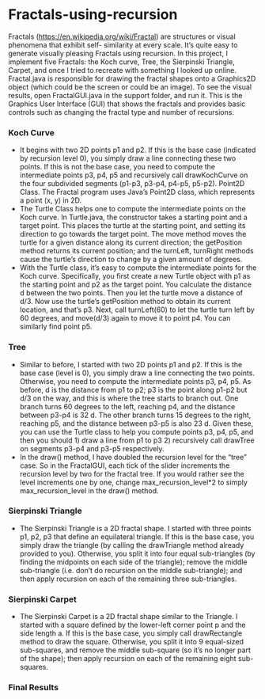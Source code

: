 # Fractals-using-recursion
Fractals (https://en.wikipedia.org/wiki/Fractal) are structures or visual phenomena that exhibit self- similarity at
every scale. It’s quite easy to generate visually pleasing Fractals using recursion. In this project, I implement five
Fractals: the Koch curve, Tree, the Sierpinski Triangle, Carpet, and once I tried to recreate with something I looked up
online.
Fractal.java is responsible for drawing the fractal shapes onto a Graphics2D object (which could be the screen or could
be an image). To see the visual results, open FractalGUI.java in the support folder, and run it. This is the Graphics
User Interface (GUI) that shows the fractals and provides basic controls such as changing the fractal type and number of
recursions.


<h3> Koch Curve </h3>
  <ul>
    <li>
        It begins with two 2D points p1 and p2. If this is the base case (indicated by recursion level 0), you simply
        draw a line connecting these two points. If this is not the base case, you need to compute the intermediate
        points p3, p4, p5 and recursively call drawKochCurve on the four subdivided segments (p1-p3, p3-p4, p4-p5,
        p5-p2). Point2D Class. The Fractal program uses Java’s Point2D class, which represents a point (x, y) in 2D.
    </li>
    <li>
        The Turtle Class helps one to compute the intermediate points on the Koch curve. In Turtle.java, the constructor takes a starting point and a target point. 
        This places the turtle at the starting point, and setting its direction to go towards the target point. The move method moves
        the turtle for a given distance along its current direction; the getPosition method returns its current
        position; and the turnLeft, turnRight methods cause the turtle’s direction to change by a given amount of
        degrees.
    </li>
    <li> 
        With the Turtle class, it’s easy to compute the intermediate points for the Koch curve. Specifically, you first
        create a new Turtle object with p1 as the starting point and p2 as the target point. You calculate the distance
        d between the two points. Then you let the turtle move a distance of d/3. Now use the turtle’s getPosition
        method to obtain its current location, and that’s p3. Next, call turnLeft(60) to let the turtle turn left by 60
        degrees, and move(d/3) again to move it to point p4. You can similarly find point p5.
   </li>
   </ul>

<h3> Tree </h3>
   <ul>
       <li>
           Similar to before, I started with two 2D points p1 and p2. If this is the base case (level is 0), you simply draw a line connecting the two points.  
          Otherwise, you need to compute the intermediate points p3, p4, p5. As before, d is the distance from p1 to p2; p3 is the point along p1-p2 but d/3 on the 
          way, and this is where the tree starts to branch out. One branch turns 60 degrees to the left, reaching p4, and the distance between p3-p4 is 32 d. 
          The other branch turns 15 degrees to the right, reaching p5, and the distance between p3-p5 is also 23 d. Given these, you can use the Turtle class to 
          help you compute points p3, p4, p5, and then you should 1) draw a line from p1 to p3 2) recursively call drawTree on segments p3-p4 and p3-p5 
          respectively.
        </li>
    <li>
        In the draw() method, I have doubled the recursion level for the “tree” case. So in the FractalGUI, each tick of
        the slider increments the recursion level by two for the fractal tree. If you would rather see the level
        increments one by one, change max_recursion_level*2 to simply max_recursion_level in the draw() method.
    </li>
</ul>
    
<h3> Sierpinski Triangle </h3> 
  <ul>
    <li>
        The Sierpinski Triangle is a 2D fractal shape. I started with three points p1, p2, p3 that define an equilateral
        triangle. If this is the base case, you simply draw the triangle (by calling the drawTriangle method already
        provided to you). Otherwise, you split it into four equal sub-triangles (by finding the midpoints on each side
        of the triangle); remove the middle sub-triangle (i.e. don’t do recursion on the middle sub-triangle); and then
        apply recursion on each of the remaining three sub-triangles.
    </li>
  </ul>
    
<h3> Sierpinski Carpet </h3>
   <ul>
       <li>
        The Sierpinski Carpet is a 2D fractal shape similar to the Triangle. I started with a square defined by the
        lower-left corner point p and the side length a. If this is the base case, you simply call drawRectangle method
        to draw the square. Otherwise, you split it into 9 equal-sized sub-squares, and remove the middle sub-square (so
        it’s no longer part of the shape); then apply recursion on each of the remaining eight sub-squares.
       </li>
   </ul>
   
<h3> Final Results <h3>
  
